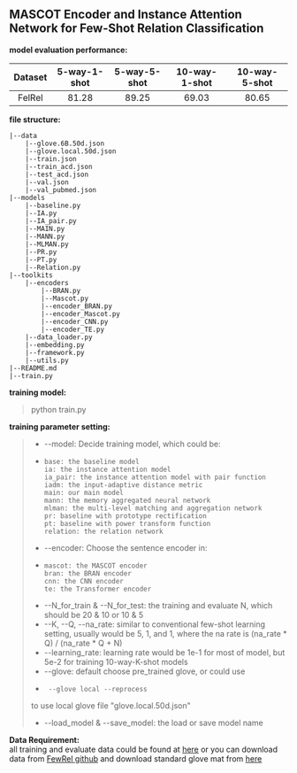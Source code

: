 ## MASCOT Encoder and Instance Attention Network for Few-Shot Relation Classification

**model evaluation performance:** 

| Dataset  |  5-way-1-shot  | 5-way-5-shot | 10-way-1-shot | 10-way-5-shot |
| :----: | :----: | :----: | :----: | :----: |
| FelRel | 81.28      | 89.25       |69.03       |80.65       | 

**file structure:**  

    |--data
        |--glove.6B.50d.json  
        |--glove.local.50d.json  
        |--train.json 
        |--train_acd.json
        |--test_acd.json 
        |--val.json  
        |--val_pubmed.json  
    |--models
        |--baseline.py
        |--IA.py
        |--IA_pair.py
        |--MAIN.py
        |--MANN.py
        |--MLMAN.py
        |--PR.py
        |--PT.py
        |--Relation.py
    |--toolkits
        |--encoders
            |--BRAN.py
            |--Mascot.py
            |--encoder_BRAN.py
            |--encoder_Mascot.py
            |--encoder_CNN.py
            |--encoder_TE.py
        |--data_loader.py
        |--embedding.py
        |--framework.py
        |--utils.py
    |--README.md
    |--train.py

**training model:**
>python train.py
    
**training parameter setting:**
> * --model: Decide training model, which could be:
> +     base: the baseline model
>       ia: the instance attention model
>       ia_pair: the instance attention model with pair function
>       iadm: the input-adaptive distance metric 
>       main: our main model
>       mann: the memory aggregated neural network
>       mlman: the multi-level matching and aggregation network
>       pr: baseline with prototype rectification 
>       pt: baseline with power transform function
>       relation: the relation network 
> * --encoder: Choose the sentence encoder in: 
> +     mascot: the MASCOT encoder
>       bran: the BRAN encoder
>       cnn: the CNN encoder
>       te: the Transformer encoder
> * --N_for_train \& --N_for_test: the training and evaluate N, which should be 20 \& 10 or 10 \& 5
> * --K, --Q, --na_rate: similar to conventional few-shot learning setting, usually would be 5, 1, and 1, where the na rate is (na_rate * Q) / (na_rate * Q + N)
> * --learning_rate: learning rate would be 1e-1 for most of model, but 5e-2 for training 10-way-K-shot models
> * --glove: default choose pre_trained glove, or could use
> +      --glove local --reprocess
> to use local glove file "glove.local.50d.json"
> * --load_model \& --save_model: the load or save model name

**Data Requirement:**   
all training and evaluate data could be found at [here](https://drive.google.com/drive/folders/17pwbulrE6HoUBHnEjrIihC-Om-0z3YFB?usp=sharing)
or you can download data from [FewRel github](https://github.com/thunlp/FewRel) and download standard glove mat from [here](https://nlp.stanford.edu/projects/glove/)
